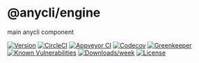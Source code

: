 @anycli/engine
==============

main anycli component

[![Version](https://img.shields.io/npm/v/@anycli/engine.svg)](https://npmjs.org/package/@anycli/engine)
[![CircleCI](https://circleci.com/gh/anycli/engine/tree/master.svg?style=svg)](https://circleci.com/gh/anycli/engine/tree/master)
[![Appveyor CI](https://ci.appveyor.com/api/projects/status/github/anycli/engine?branch=master&svg=true)](https://ci.appveyor.com/project/heroku/engine/branch/master)
[![Codecov](https://codecov.io/gh/anycli/engine/branch/master/graph/badge.svg)](https://codecov.io/gh/anycli/engine)
[![Greenkeeper](https://badges.greenkeeper.io/anycli/engine.svg)](https://greenkeeper.io/)
[![Known Vulnerabilities](https://snyk.io/test/npm/@anycli/engine/badge.svg)](https://snyk.io/test/npm/@anycli/engine)
[![Downloads/week](https://img.shields.io/npm/dw/@anycli/engine.svg)](https://npmjs.org/package/@anycli/engine)
[![License](https://img.shields.io/npm/l/@anycli/engine.svg)](https://github.com/anycli/engine/blob/master/package.json)
